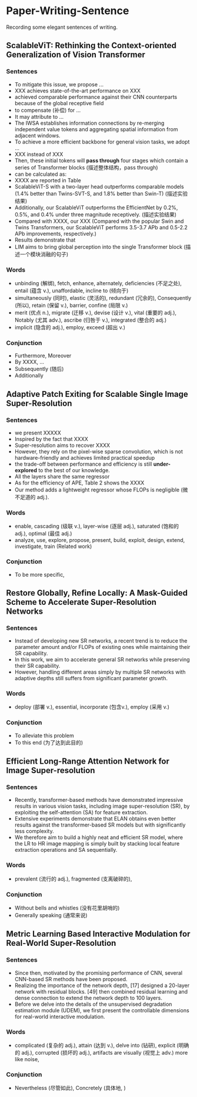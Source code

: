 # Paper-Writing-Sentence
Recording some elegant sentences of writing.

## ScalableViT: Rethinking the Context-oriented Generalization of Vision Transformer
### Sentences
- To mitigate this issue, we propose ...
- XXX achieves state-of-the-art performance on XXX
- achieved comparable performance against their CNN counterparts because of the global receptive field
- to compensate (补偿) for ...
- It may attribute to ...
- The IWSA establishes information connections by re-merging independent value tokens and aggregating spatial information from adjacent windows.
- To achieve a more efficient backbone for general vision tasks, we adopt ...
- XXX instead of XXX
- Then, these initial tokens will **pass through** four stages which contain a series of Transformer blocks (描述整体结构，pass through)
- can be calculated as:
- XXXX are reported in Table
- ScalableViT-S with a two-layer head outperforms comparable models (1.4% better than Twins-SVT-S, and 1.8% better than Swin-T) (描述实验结果)
- Additionally, our ScalableViT outperforms the EfficientNet by 0.2%, 0.5%, and 0.4% under three magnitude receptively. (描述实验结果)
- Compared with XXXX, our XXX (Compared with the popular Swin and Twins Transformers, our ScalableViT performs 3.5-3.7 APb and 0.5-2.2 APb improvements, respectively.)
- Results demonstrate that
- LIM aims to bring global perception into the single Transformer block (描述一个模块消融的句子)

### Words
- unbinding (解绑), fetch, enhance, alternately, deficiencies (不足之处), entail (蕴含 v.), unaffordable, incline to (倾向于)
- simultaneously (同时), elastic (灵活的), redundant (冗余的),  Consequently (所以),  retain (保留 v.), barrier, confine (局限 v.)
- merit (优点 n.), migrate (迁移 v.), devise (设计 v.), vital (重要的 adj.), Notably (尤其 adv.), ascribe (归咎于 v.), integrated (整合的 adj.)
- implicit (隐含的 adj.), employ, exceed (超出 v.)

### Conjunction
- Furthermore, Moreover
- By XXXX, ...
- Subsequently (随后)
- Additionally

## Adaptive Patch Exiting for Scalable Single Image Super-Resolution
### Sentences
- we present XXXXX
- Inspired by the fact that XXXX
- Super-resolution aims to recover XXXX
- However, they rely on the pixel-wise sparse convolution, which is not hardware-friendly and achieves limited practical speedup
- the trade-off between performance and efficiency is still **under-explored** to the best of our knowledge.
- All the layers share the same regressor
- As for the efficiency of APE, Table 2 shows the XXXX
- Our method adds a lightweight regressor whose FLOPs is negligible (微不足道的 adj.).

### Words
- enable, cascading (级联 v.), layer-wise (逐层 adj.),  saturated (饱和的 adj.), optimal (最佳 adj.)
- analyze, use, explore, propose, present, build, exploit, design, extend, investigate, train (Related work)


### Conjunction
- To be more specific, 

## Restore Globally, Refine Locally: A Mask-Guided Scheme to Accelerate Super-Resolution Networks
### Sentences
- Instead of developing new SR networks, a recent trend is to reduce the parameter amount and/or FLOPs of existing ones while maintaining their SR capability.
- In this work, we aim to accelerate general SR networks while preserving their SR capability.
- However, handling different areas simply by multiple SR networks with adaptive depths still suffers from significant parameter growth.

### Words
- deploy (部署 v.), essential, incorporate (包含v.), employ (采用 v.)

### Conjunction
- To alleviate this problem
- To this end (为了达到此目的)

## Efficient Long-Range Attention Network for Image Super-resolution
### Sentences
- Recently, transformer-based methods have demonstrated impressive results in various vision tasks, including image super-resolution (SR), by exploiting the self-attention (SA) for feature extraction.
- Extensive experiments demonstrate that ELAN obtains even better results against the transformer-based SR models but with significantly less complexity.
- We therefore aim to build a highly neat and efficient SR model, where the LR to HR image mapping is simply built by stacking local feature extraction operations and SA sequentially.


### Words
- prevalent (流行的 adj.), fragmented (支离破碎的), 

### Conjunction
- Without bells and whistles (没有花里胡哨的)
- Generally speaking (通常来说)

## Metric Learning Based Interactive Modulation for Real-World Super-Resolution
### Sentences
-  Since then, motivated by the promising performance of CNN, several CNN-based SR methods have been proposed.
- Realizing the importance of the network depth, [17] designed a 20-layer network with residual blocks. [49] then combined residual learning and dense connection to extend the network depth to 100 layers.
- Before we delve into the details of the unsupervised degradation estimation module (UDEM), we first present the controllable dimensions for real-world interactive modulation. 

### Words
- complicated (复杂的 adj.), attain (达到 v.), delve into (钻研), explicit (明确的 adj.), corrupted (损坏的 adj.), artifacts are visually (视觉上 adv.) more like noise, 

### Conjunction
- Nevertheless (尽管如此), Concretely (具体地, )













